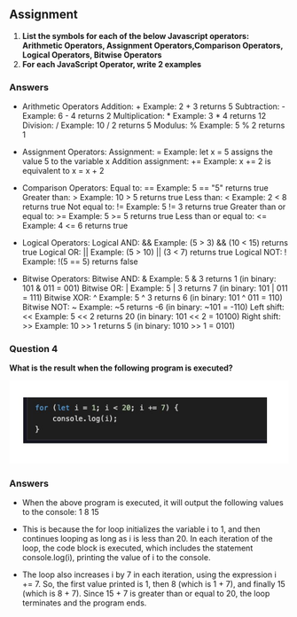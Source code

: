 ## Assignment
1.  **List the symbols for each of the below Javascript operators: Arithmetic Operators, Assignment Operators,Comparison Operators, Logical Operators, Bitwise Operators**
2. **For each JavaScript Operator, write 2 examples**

### Answers
* Arithmetic Operators
Addition: +
Example: 2 + 3 returns 5
Subtraction: -
Example: 6 - 4 returns 2
Multiplication: *
Example: 3 * 4 returns 12
Division: /
Example: 10 / 2 returns 5
Modulus: %
Example: 5 % 2 returns 1

* Assignment Operators:
Assignment: =
Example: let x = 5 assigns the value 5 to the variable x
Addition assignment: +=
Example: x += 2 is equivalent to x = x + 2

* Comparison Operators:
Equal to: ==
Example: 5 == "5" returns true
Greater than: >
Example: 10 > 5 returns true
Less than: <
Example: 2 < 8 returns true
Not equal to: !=
Example: 5 != 3 returns true
Greater than or equal to: >=
Example: 5 >= 5 returns true
Less than or equal to: <=
Example: 4 <= 6 returns true

* Logical Operators:
Logical AND: &&
Example: (5 > 3) && (10 < 15) returns true
Logical OR: ||
Example: (5 > 10) || (3 < 7) returns true
Logical NOT: !
Example: !(5 == 5) returns false

* Bitwise Operators:
Bitwise AND: &
Example: 5 & 3 returns 1 (in binary: 101 & 011 = 001)
Bitwise OR: |
Example: 5 | 3 returns 7 (in binary: 101 | 011 = 111)
Bitwise XOR: ^
Example: 5 ^ 3 returns 6 (in binary: 101 ^ 011 = 110)
Bitwise NOT: ~
Example: ~5 returns -6 (in binary: ~101 = -110)
Left shift: <<
Example: 5 << 2 returns 20 (in binary: 101 << 2 = 10100)
Right shift: >>
Example: 10 >> 1 returns 5 (in binary: 1010 >> 1 = 0101)

### Question 4
**What is the result when the following program is executed?**

![](./assets/operators.jpg)

### Answers
*   When the above program is executed, it will output the following values to the console:
 1
 8
 15
*   This is because the for loop initializes the variable i to 1, and then continues looping as long as i is less than 20. In each iteration of the loop, the code block is executed, which includes the statement console.log(i), printing the value of i to the console.

*   The loop also increases i by 7 in each iteration, using the expression i += 7. So, the first value printed is 1, then 8 (which is 1 + 7), and finally 15 (which is 8 + 7). Since 15 + 7 is greater than or equal to 20, the loop terminates and the program ends.